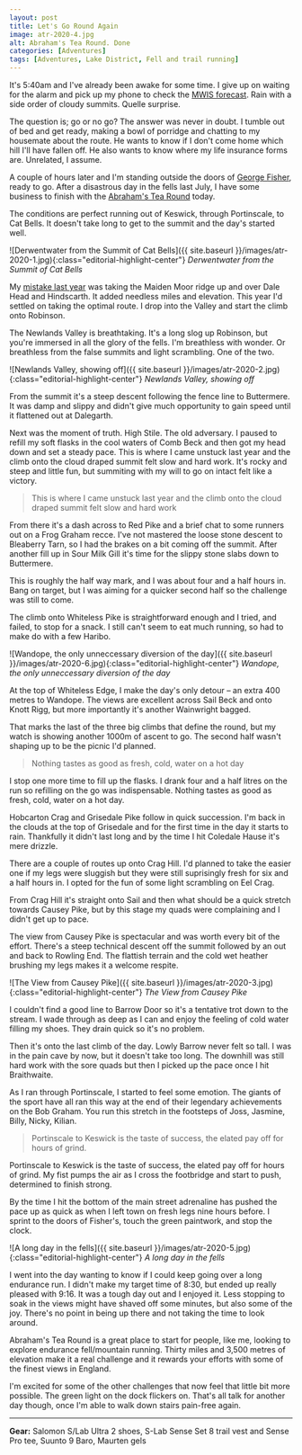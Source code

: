 ```yaml
---
layout: post
title: Let's Go Round Again
image: atr-2020-4.jpg
alt: Abraham's Tea Round. Done
categories: [Adventures]
tags: [Adventures, Lake District, Fell and trail running]
---
```


It's 5:40am and I've already been awake for some time. I give up on waiting for the alarm and pick up my phone to check the [MWIS forecast](https://www.mwis.org.uk/forecasts/english-and-welsh/lake-district). Rain with a side order of cloudy summits. Quelle surprise. 

The question is; go or no go? The answer was never in doubt. I tumble out of bed and get ready, making a bowl of porridge and chatting to my housemate about the route. He wants to know if I don't come home which hill I'll have fallen off. He also wants to know where my life insurance forms are. Unrelated, I assume.

A couple of hours later and I'm standing outside the doors of [George Fisher](https://georgefisher.co.uk), ready to go. After a disastrous day in the fells last July, I have some business to finish with the [Abraham's Tea Round](https://georgefisher.co.uk/pages/abrahams-tea-round) today.

The conditions are perfect running out of Keswick, through Portinscale, to Cat Bells. It doesn't take long to get to the summit and the day's started well.

![Derwentwater from the Summit of Cat Bells]({{ site.baseurl }}/images/atr-2020-1.jpg){:class="editorial-highlight-center"}
*Derwentwater from the Summit of Cat Bells*

My [mistake last year](https://theunforgivingminute.run/tested-on-the-fells/) was taking the Maiden Moor ridge up and over Dale Head and Hindscarth. It added needless miles and elevation. This year I'd settled on taking the optimal route. I drop into the Valley and start the climb onto Robinson.

The Newlands Valley is breathtaking. It's a long slog up Robinson, but you're immersed in all the glory of the fells. I'm breathless with wonder. Or breathless from the false summits and light scrambling. One of the two.

![Newlands Valley, showing off]({{ site.baseurl }}/images/atr-2020-2.jpg){:class="editorial-highlight-center"}
*Newlands Valley, showing off*

From the summit it's a steep descent following the fence line to Buttermere. It was damp and slippy and didn't give much opportunity to gain speed until it flattened out at Dalegarth. 

Next was the moment of truth. High Stile. The old adversary. I paused to refill my soft flasks in the cool waters of Comb Beck and then got my head down and set a steady pace. This is where I came unstuck last year and the climb onto the cloud draped summit felt slow and hard work. It's rocky and steep and little fun, but summiting with my will to go on intact felt like a victory.

>This is where I came unstuck last year and the climb onto the cloud draped summit felt slow and hard work

From there it's a dash across to Red Pike and a brief chat to some runners out on a Frog Graham recce. I've not mastered the loose stone descent to Bleaberry Tarn, so I had the brakes on a bit coming off the summit. After another fill up in Sour Milk Gill it's time for the slippy stone slabs down to Buttermere.

This is roughly the half way mark, and I was about four and a half hours in. Bang on target, but I was aiming for a quicker second half so the challenge was still to come.

The climb onto Whiteless Pike is straightforward enough and I tried, and failed, to stop for a snack. I still can't seem to eat much running, so had to make do with a few Haribo. 

![Wandope, the only unneccessary diversion of the day]({{ site.baseurl }}/images/atr-2020-6.jpg){:class="editorial-highlight-center"}
*Wandope, the only unneccessary diversion of the day*

At the top of Whiteless Edge, I make the day's only detour – an extra 400 metres to Wandope. The views are excellent across Sail Beck and onto Knott Rigg, but more importantly it's another Wainwright bagged.

That marks the last of the three big climbs that define the round, but my watch is showing another 1000m of ascent to go. The second half wasn't shaping up to be the picnic I'd planned.

>Nothing tastes as good as fresh, cold, water on a hot day

I stop one more time to fill up the flasks. I drank four and a half litres on the run so refilling on the go was indispensable. Nothing tastes as good as fresh, cold, water on a hot day.

Hobcarton Crag and Grisedale Pike follow in quick succession. I'm back in the clouds at the top of Grisedale and for the first time in the day it starts to rain. Thankfully it didn't last long and by the time I hit Coledale Hause it's mere drizzle. 

There are a couple of routes up onto Crag Hill. I'd planned to take the easier one if my legs were sluggish but they were still suprisingly fresh for six and a half hours in. I opted for the fun of some light scrambling on Eel Crag.

From Crag Hill it's straight onto Sail and then what should be a quick stretch towards Causey Pike, but by this stage my quads were complaining and I didn't get up to pace. 

The view from Causey Pike is spectacular and was worth every bit of the effort. There's a steep technical descent off the summit followed by an out and back to Rowling End. The flattish terrain and the cold wet heather brushing my legs makes it a welcome respite. 

![The View from Causey Pike]({{ site.baseurl }}/images/atr-2020-3.jpg){:class="editorial-highlight-center"}
*The View from Causey Pike*

I couldn't find a good line to Barrow Door so it's a tentative trot down to the stream. I wade through as deep as I can and enjoy the feeling of cold water filling my shoes. They drain quick so it's no problem.

Then it's onto the last climb of the day. Lowly Barrow never felt so tall. I was in the pain cave by now, but it doesn't take too long. The downhill was still hard work with the sore quads but then I picked up the pace once I hit Braithwaite.

As I ran through Portinscale, I started to feel some emotion. The giants of the sport have all ran this way at the end of their legendary achievements on the Bob Graham. You run this stretch in the footsteps of Joss, Jasmine, Billy, Nicky, Kilian. 

>Portinscale to Keswick is the taste of success, the elated pay off for hours of grind.

Portinscale to Keswick is the taste of success, the elated pay off for hours of grind. My fist pumps the air as I cross the footbridge and start to push, determined to finish strong. 

By the time I hit the bottom of the main street adrenaline has pushed the pace up as quick as when I left town on fresh legs nine hours before. I sprint to the doors of Fisher's, touch the green paintwork, and stop the clock.

![A long day in the fells]({{ site.baseurl }}/images/atr-2020-5.jpg){:class="editorial-highlight-center"}
*A long day in the fells*

I went into the day wanting to know if I could keep going over a long endurance run. I didn't make my target time of 8:30, but ended up really pleased with 9:16. It was a tough day out and I enjoyed it. Less stopping to soak in the views might have shaved off some minutes, but also some of the joy. There's no point in being up there and not taking the time to look around.

Abraham's Tea Round is a great place to start for people, like me, looking to explore endurance fell/mountain running. Thirty miles and 3,500 metres of elevation make it a real challenge and it rewards your efforts with some of the finest views in England.

I'm excited for some of the other challenges that now feel that little bit more possible. The green light on the dock flickers on. That's all talk for another day though, once I'm able to walk down stairs pain-free again.

---

**Gear:** Salomon S/Lab Ultra 2 shoes, S-Lab Sense Set 8 trail vest and Sense Pro tee, Suunto 9 Baro, Maurten gels
